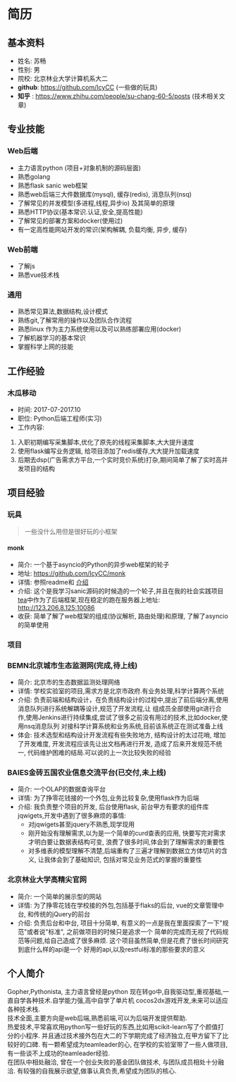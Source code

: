 # 简历

## 基本资料

* 姓名: 苏畅
* 性别: 男
* 院校: 北京林业大学计算机系大二
* **github**: https://github.com/IcyCC (一些做的玩具)
* **知乎** : https://www.zhihu.com/people/su-chang-60-5/posts (技术相关文章)

## 专业技能

### Web后端

* 主力语言python (项目+对象机制的源码层面) 
* 熟悉golang
* 熟悉flask sanic web框架
* 熟悉web后端三大件数据库(mysql), 缓存(redis), 消息队列(nsq)
* 了解常见的并发模型(多进程,线程,异步io) 及其简单的原理
* 熟悉HTTP协议(基本常识.认证,安全,提高性能)
* 了解常见的部署方案和docker(使用过)
* 有一定高性能网站开发的常识(架构解耦, 负载均衡, 异步, 缓存)

### Web前端

* 了解js
* 熟悉vue技术栈

### 通用

* 熟悉常见算法,数据结构,设计模式
* 熟练git,了解常用的操作以及团队合作流程
* 熟悉linux 作为主力系统使用以及可以熟练部署应用(docker)
* 了解机器学习的基本常识
* 掌握科学上网的技能

## 工作经验

### 木瓜移动 

* 时间: 2017-07-2017.10
* 职位: Python后端工程师(实习)
* 工作内容: 
 1.  入职初期编写采集脚本,优化了原先的线程采集脚本,大大提升速度
 2.  使用flask编写业务逻辑, 给项目添加了redis缓存,大大提升加载速度
 3.  后期去dsp(广告需求方平台,一个实时竞价系统)打杂,期间简单了解了实时高并发项目的结构


## 项目经验

### 玩具

> 一些没什么用但是很好玩的小框架

#### monk

* 简介: 一个基于asyncio的Python的异步web框架的轮子
* 地址: https://github.com/IcyCC/monk
* 详情: 参照readme和 [介绍](http://123.206.8.125/2017/08/13/%E6%90%9E%E4%BA%86%E4%B8%AAWeb%E6%A1%86%E6%9E%B6Monk%E7%8E%A9%E7%8E%A9/)
* 介绍: 这个是我学习sanic源码的时候造的一个轮子,并且在我的社会实践项目[tea](https://github.com/IcyCC/take_tea)中作为了后端框架,现在稳定的跑在服务器上地址: http://123.206.8.125:10086
* 收获: 简单了解了web框架的组成(协议解析, 路由处理)和原理, 了解了asyncio的简单使用

### 项目

### BEMN北京城市生态监测网(完成,待上线)

* 简介: 北京市的生态数据监测处理网络
* 详情: 学校实验室的项目,需求方是北京市政府.有业务处理,科学计算两个系统
* 介绍: 负责前端和结构设计，在负责结构设计的过程中,提出了前后端分离,使用消息队列进行系统解耦等设计,规范了开发流程,让
组成员全部使用git进行合作,使用Jenkins进行持续集成,尝试了很多之前没有用过的技术,比如docker,使用nsq消息队列
对接科学计算系统和业务系统,目前该系统正在测试准备上线
* 体会: 技术选型和结构设计开发流程有些失败地方, 结构设计的太过花哨, 增加了开发难度, 开发流程应该先让出文档再进行开发,
造成了后来开发规范不统一, 代码维护困难的结局.可以说的上一次比较失败的经验

### BAIES金砖五国农业信息交流平台(已交付,未上线)

* 简介: 一个OLAP的数据查询平台
* 详情: 为了挣零花钱接的一个外包,业务比较复杂,使用flask作为后端
* 介绍: 我负责整个项目的开发, 后台使用flask, 前台甲方有要求的组件库jqwigets,开发中遇到了很多麻烦的事情:
    * 对jqwigets甚至jquery不熟悉,现学现用
    * 刚开始没有理解需求,以为是一个简单的curd查表的应用, 快要写完对需求才明白要让数据表结构可变,
    浪费了很多时间,体会到了理解需求的重要性
    * 对多维表的模型理解不清楚,后端重构了三遍才理解到数据立方体切片的含义, 让我体会到了基础知识, 包括对常见业务范式的掌握的重要性

### 北京林业大学高精尖官网

* 简介: 一个简单的展示型的网站
* 详情: 为了挣零花钱在学校接的外包,包括基于flaks的后台, vue的文章管理中台, 和传统的jQuery的前台
* 介绍: 负责后台和中台, 项目十分简单, 有意义的一点是我在里面探索了一下"规范"或者说"标准", 之前做项目的时候只是追求一个
简单的完成而无视了代码规范等问题,给自己造成了很多麻烦. 这个项目虽然简单,但是花费了很长时间研究到底什么样的api是一个
好用的api,以及restful标准的那些要求的意义

## 个人简介

Gopher,Pythonista, 主力语言曾经是python 现在转go中,自我驱动型,重视基础,一直自学各种技术.自学能力强,高中自学了单片机 cocos2dx游戏开发,未来可以适应各种技术栈.   
技术全面,主要方向是web后端,熟悉前端,可以为后端开发提供帮助.  
热爱技术,平常喜欢用python写一些好玩的东西,比如用scikit-learn写了个颜值打分的小程序.
并且通过技术接外包在大二的下学期完成了经济独立,在甲方留下了比较好的口碑.
有一颗希望成为teamleader的心, 在学校的实验室带了一些人做项目,有一些谈不上成功的teamleader经验.  
在团队中相处融洽, 曾在一个创业失败的基金团队做技术, 与团队成员相处十分融洽.
有较强的自我展示欲望,做事认真负责,希望成为团队的核心.
